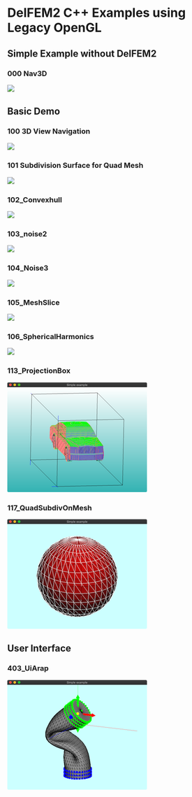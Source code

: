# DelFEM2 C++ Examples using Legacy OpenGL 

## Simple Example without DelFEM2

### 000 Nav3D

![](../docs/imgs/glfw_old_openwin.png)

## Basic Demo

### 100 3D View Navigation
![](../docs/imgs/glfw_old_nav3d.png)

### 101 Subdivision Surface for Quad Mesh
![](../docs/imgs/glfw_old_subdiv.png)

### 102_Convexhull
![](../docs/imgs/glfw_old_convhull.png)


### 103_noise2
![](../docs/imgs/glfw_old_noise2d.png)


### 104_Noise3
![](../docs/imgs/glfw_old_noise3d.png)


### 105_MeshSlice
![](../docs/imgs/glfw_old_meshslice.png)


### 106_SphericalHarmonics
![](../docs/imgs/glfw_old_sphericalharmonics.png)

### 113_ProjectionBox
![](../docs/imgs/glfwold_113_ProjectionBox.png)

### 117_QuadSubdivOnMesh
![](../docs/imgs/glfwold_117_QuadSubdivOnMesh.png)

## User Interface

### 403_UiArap
![](../docs/imgs/glfwold_403_UiArap.png)



